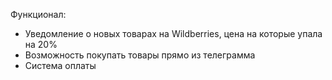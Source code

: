 Функционал:
  - Уведомление о новых товарах на Wildberries, цена на которые упала на 20%
  - Возможность покупать товары прямо из телеграмма
  - Система оплаты
